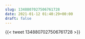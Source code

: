 ```yaml
---
slug: 1348807027506761728
date: 2021-01-12 01:40:29+00:00
draft: false
---
```


{{< tweet 1348807027506761728 >}}
